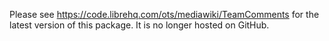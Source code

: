 Please see https://code.librehq.com/ots/mediawiki/TeamComments for the latest version of this package.
It is no longer hosted on GitHub. 
